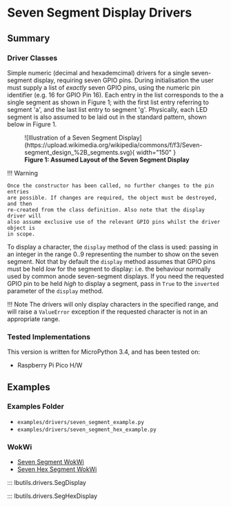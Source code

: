 # Seven Segment Display Drivers

## Summary

### Driver Classes

Simple numeric (decimal and hexademcimal) drivers for a single seven-segment
display, requiring seven GPIO pins. During initialisation the user must supply a
list of _exactly_ seven GPIO pins, using the numeric pin identifier (e.g. 16 for
GPIO Pin 16). Each entry in the list corresponds to the a single segment as
shown in Figure 1; with the first list entry referring to segment 'a', and the
last list entry to segment 'g'. Physically, each LED segment is also assumed to
be laid out in the standard pattern, shown below in Figure 1.

<figure markdown>
  ![Illustration of a Seven Segment Display](https://upload.wikimedia.org/wikipedia/commons/f/f3/Seven-segment_design_%2B_segments.svg){ width="150" }
  <figcaption><strong>Figure 1: Assumed Layout of the Seven Segment Display</strong></figcaption>
</figure>

!!! Warning

    Once the constructor has been called, no further changes to the pin entries
    are possible. If changes are required, the object must be destroyed, and then
    re-created from the class definition. Also note that the display driver will
    also assume exclusive use of the relevant GPIO pins whilst the driver object is
    in scope.

To display a character, the `display` method of the class is used: passing in an
integer in the range 0..9 representing the number to show on the seven segment.
Not that by default the `display` method assumes that GPIO pins must be held
*low* for the segment to display: i.e. the behaviour normally used by common
anode seven-segment displays. If you need the requested GPIO pin to be held
*high* to display a segment, pass in `True` to the `inverted` parameter of the
`display` method.

!!! Note
    The drivers will only display characters in the specified range, and
    will raise a `ValueError` exception if the requested character is not in an
    appropriate range.

### Tested Implementations

This version is written for MicroPython 3.4, and has been tested on:

* Raspberry Pi Pico H/W

## Examples

### Examples Folder

* `examples/drivers/seven_segment_example.py`
* `examples/drivers/seven_segment_hex_example.py`

### WokWi

* [Seven Segment WokWi](https://wokwi.com/projects/360451068863047681)
* [Seven Hex Segment WokWi](https://wokwi.com/projects/360462223276690433)

::: lbutils.drivers.SegDisplay

::: lbutils.drivers.SegHexDisplay


